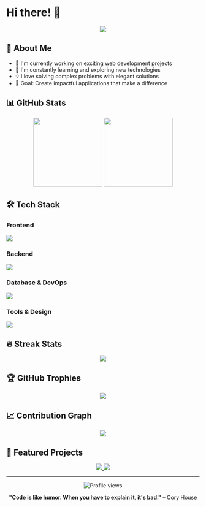 # Hi there! 👋

<div align="center">
  <img src="https://readme-typing-svg.herokuapp.com/?lines=Full+Stack+Developer;Always+learning+new+things&font=Fira%20Code&center=true&width=440&height=45&color=f75c7e&vCenter=true&size=22">
</div>

## 🚀 About Me

- 🔭 I'm currently working on exciting web development projects
- 🌱 I'm constantly learning and exploring new technologies
- 💡 I love solving complex problems with elegant solutions
- 🎯 Goal: Create impactful applications that make a difference

## 📊 GitHub Stats

<div align="center">
  <img height="180em" src="https://github-readme-stats.vercel.app/api?username=WindTunnelRetirement&show_icons=true&theme=radical&include_all_commits=true&count_private=true"/>
  <img height="180em" src="https://github-readme-stats.vercel.app/api/top-langs/?username=WindTunnelRetirement&layout=compact&langs_count=8&theme=radical"/>
</div>

## 🛠️ Tech Stack

### Frontend
<p align="left">
  <img src="https://skillicons.dev/icons?i=html,css,js,typescript,react,nextjs,vue,nuxt" />
</p>

### Backend
<p align="left">
  <img src="https://skillicons.dev/icons?i=nodejs,ruby,rails" />
</p>

### Database & DevOps
<p align="left">
  <img src="https://skillicons.dev/icons?i=mysql,postgresql,docker,git,github,aws,linux" />
</p>

### Tools & Design
<p align="left">
  <img src="https://skillicons.dev/icons?i=vscode,figma" />
</p>

## 🔥 Streak Stats

<div align="center">
  <img src="https://github-readme-streak-stats.herokuapp.com/?user=WindTunnelRetirement&theme=radical&hide_border=true" />
</div>

## 🏆 GitHub Trophies

<div align="center">
  <img src="https://github-profile-trophy.vercel.app/?username=WindTunnelRetirement&theme=radical&no-frame=true&no-bg=false&margin-w=4" />
</div>

## 📈 Contribution Graph

<div align="center">
  <img src="https://github-readme-activity-graph.vercel.app/graph?username=WindTunnelRetirement&theme=redical&bg_color=20232a&hide_border=true" />
</div>

## 🌟 Featured Projects

<div align="center">
  <a href="https://github.com/WindTunnelRetirement/your-project-1">
    <img src="https://github-readme-stats.vercel.app/api/pin/?username=WindTunnelRetirement&repo=your-project-1&theme=radical" />
  </a>
  <a href="https://github.com/WindTunnelRetirement/your-project-2">
    <img src="https://github-readme-stats.vercel.app/api/pin/?username=WindTunnelRetirement&repo=your-project-2&theme=radical" />
  </a>
</div>

---

<div align="center">
  <img src="https://komarev.com/ghpvc/?username=WindTunnelRetirement&label=Profile%20views&color=0e75b6&style=flat" alt="Profile views" />
</div>

<div align="center">
  
**"Code is like humor. When you have to explain it, it's bad."** – Cory House

</div>
